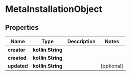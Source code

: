 
# MetaInstallationObject

## Properties
Name | Type | Description | Notes
------------ | ------------- | ------------- | -------------
**creator** | **kotlin.String** |  | 
**created** | **kotlin.String** |  | 
**updated** | **kotlin.String** |  |  [optional]




